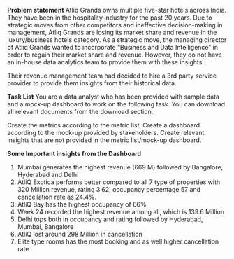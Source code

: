 **Problem statement**
Atliq Grands owns multiple five-star hotels across India. They have been in the hospitality industry for the past 20 years. Due to strategic moves from other competitors and ineffective decision-making in management, Atliq Grands are losing its market share and revenue in the luxury/business hotels category. As a strategic move, the managing director of Atliq Grands wanted to incorporate “Business and Data Intelligence” in order to regain their market share and revenue. However, they do not have an in-house data analytics team to provide them with these insights.

Their revenue management team had decided to hire a 3rd party service provider to provide them insights from their historical data.

**Task List**
You are a data analyst who has been provided with sample data and a mock-up dashboard to work on the following task. You can download all relevant documents from the download section.

Create the metrics according to the metric list.
Create a dashboard according to the mock-up provided by stakeholders.
Create relevant insights that are not provided in the metric list/mock-up dashboard.

**Some Important insights from the Dashboard**
1. Mumbai generates the highest revenue (669 M) followed by Bangalore, Hyderabad and Delhi
2. AtliQ Exotica performs better compared to all 7 type of properties with 320 Million revenue, rating 3.62, occupancy percentage 57 and cancellation rate as 24.4%.
3. AtliQ Bay has the highest occupancy of 66%
4. Week 24 recorded the highest revenue among all, which is 139.6 Million
5. Delhi tops both in occupancy and rating followed by Hyderabad, Mumbai, Bangalore
6. AtliQ lost around 298 Million in cancellation
7. Elite type rooms has the most booking and as well higher cancellation rate
